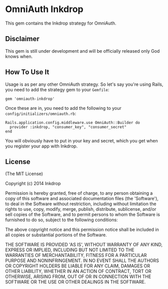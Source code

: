 # OmniAuth Inkdrop

This gem contains the Inkdrop strategy for OmniAuth.

## Disclaimer
This gem is still under development and will be officially released only God knows when.

## How To Use It

Usage is as per any other OmniAuth strategy. So let's say you're using Rails, you need to add the strategy gem to your `Gemfile`:

    gem 'omniauth-inkdrop'

Once these are in, you need to add the following to your `config/initializers/omniauth.rb`:

    Rails.application.config.middleware.use OmniAuth::Builder do
      provider :inkdrop, "consumer_key", "consumer_secret"
    end

You will obviously have to put in your key and secret, which you get when you register your app with Inkdrop.

## License

  (The MIT License)

  Copyright (c) 2014 Inkdrop

  Permission is hereby granted, free of charge, to any person obtaining
  a copy of this software and associated documentation files (the
  'Software'), to deal in the Software without restriction, including
  without limitation the rights to use, copy, modify, merge, publish,
  distribute, sublicense, and/or sell copies of the Software, and to
  permit persons to whom the Software is furnished to do so, subject to
  the following conditions:

  The above copyright notice and this permission notice shall be
  included in all copies or substantial portions of the Software.

  THE SOFTWARE IS PROVIDED 'AS IS', WITHOUT WARRANTY OF ANY KIND,
  EXPRESS OR IMPLIED, INCLUDING BUT NOT LIMITED TO THE WARRANTIES OF
  MERCHANTABILITY, FITNESS FOR A PARTICULAR PURPOSE AND NONINFRINGEMENT.
  IN NO EVENT SHALL THE AUTHORS OR COPYRIGHT HOLDERS BE LIABLE FOR ANY
  CLAIM, DAMAGES OR OTHER LIABILITY, WHETHER IN AN ACTION OF CONTRACT,
  TORT OR OTHERWISE, ARISING FROM, OUT OF OR IN CONNECTION WITH THE
  SOFTWARE OR THE USE OR OTHER DEALINGS IN THE SOFTWARE.
